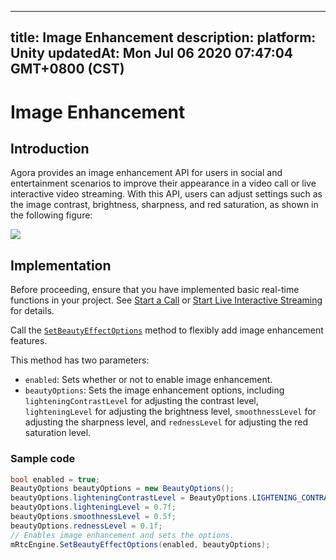 
---
title: Image Enhancement
description: 
platform: Unity
updatedAt: Mon Jul 06 2020 07:47:04 GMT+0800 (CST)
---
# Image Enhancement
## Introduction

Agora provides an image enhancement API for users in social and entertainment scenarios to improve their appearance in a video call or live interactive video streaming. With this API, users can adjust settings such as the image contrast, brightness, sharpness, and red saturation, as shown in the following figure:

![](https://web-cdn.agora.io/docs-files/1553753660177)

## Implementation

Before proceeding, ensure that you have implemented basic real-time functions in your project. See [Start a  Call](../../en/Video/start_call_unity.md) or [Start Live Interactive Streaming](../../en/Video/start_live_unity.md) for details.

Call the [`SetBeautyEffectOptions`](https://docs.agora.io/en/Video/API%20Reference/unity/classagora__gaming__rtc_1_1_i_rtc_engine.html#ad9c5e1a032d8c81c8e2a416a83ca0904) method to flexibly add image enhancement features.

This method has two parameters: 

- `enabled`: Sets whether or not to enable image enhancement.
- `beautyOptions`: Sets the image enhancement options, including `lighteningContrastLevel` for adjusting the contrast level, `lighteningLevel` for adjusting the brightness level, `smoothnessLevel` for adjusting the sharpness level, and `rednessLevel` for adjusting the red saturation level.

### Sample code

```c#
bool enabled = true;
BeautyOptions beautyOptions = new BeautyOptions();
beautyOptions.lighteningContrastLevel = BeautyOptions.LIGHTENING_CONTRAST_LEVEL.LIGHTENING_CONTRAST_HIGH;
beautyOptions.lighteningLevel = 0.7f;
beautyOptions.smoothnessLevel = 0.5f;
beautyOptions.rednessLevel = 0.1f;
// Enables image enhancement and sets the options.
mRtcEngine.SetBeautyEffectOptions(enabled, beautyOptions);
```
